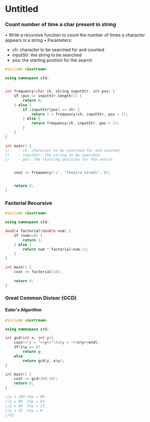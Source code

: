 # Untitled

### Count number of time a char present in string

• Write a recursive function to count the number of times a character appears in a string • Parameters:

* ch: character to be searched for and counted
* inputStr: the string to be searched
* pos: the starting position for the search

```cpp
#include <iostream>

using namespace std;


int frequency(char ch, string inputStr, int pos) {
    if (pos == inputStr.length()) {
        return 0;
    } else {
        if (inputStr[pos] == ch) {
            return 1 + frequency(ch, inputStr, pos + 1);
        } else {
            return frequency(ch, inputStr, pos + 1);
        }
    }
}

int main() {
//    - ch: character to be searched for and counted
//    - inputStr: the string to be searched
//    - pos: the starting position for the search


    cout << frequency('i', "thimira nirmal", 0);


    return 0;
}
```

### Factorial Recursive

```cpp
#include <iostream>

using namespace std;

double factorial(double num) {
    if (num==0) {
        return 1;
    } else {
        return num * factorial(num-1);
    }
}

int main() {
    cout << factorial(10);
    
    return 0;
}
```

### Great Common Divisor \(GCD\)

#### Euler's Algorithm

```cpp
#include <iostream>

using namespace std;

int gcd(int x, int y){
    cout<<"y = "<<y<<"\tx%y = "<<x%y<<endl;
    if(x%y == 0)
        return y;
    else
        return gcd(y, x%y);
}

int main() {
    cout << gcd(160,10);
    return 0;
}

//y = 160 x%y = 96
//y = 96  x%y = 64
//y = 64  x%y = 32
//y = 32  x%y = 0
//32
```

